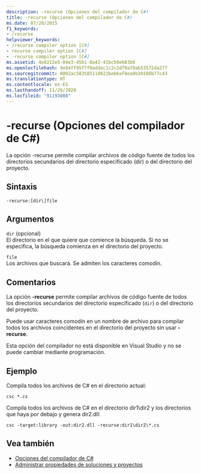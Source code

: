 ```yaml
---
description: -recurse (Opciones del compilador de C#)
title: -recurse (Opciones del compilador de C#)
ms.date: 07/20/2015
f1_keywords:
- /recurse
helpviewer_keywords:
- /recurse compiler option [C#]
- recurse compiler option [C#]
- -recurse compiler option [C#]
ms.assetid: 4e8212e5-04e3-45b1-8a42-41bc50e683b0
ms.openlocfilehash: 9e84ff95f7f0addac1c2c2d79af0ab53572da27f
ms.sourcegitcommit: 0802ac583585110022beb6af8ea0b39188b77c43
ms.translationtype: HT
ms.contentlocale: es-ES
ms.lasthandoff: 11/26/2020
ms.locfileid: "91193808"
---
```

# <a name="-recurse-c-compiler-options"></a>-recurse (Opciones del compilador de C#)

La opción -recurse permite compilar archivos de código fuente de todos los directorios secundarios del directorio especificado (dir) o del directorio del proyecto.  
  
## <a name="syntax"></a>Sintaxis  
  
```console  
-recurse:[dir\]file  
```  
  
## <a name="arguments"></a>Argumentos  

 `dir` (opcional)  
 El directorio en el que quiere que comience la búsqueda. Si no se especifica, la búsqueda comienza en el directorio del proyecto.  
  
 `file`  
 Los archivos que buscará. Se admiten los caracteres comodín.  
  
## <a name="remarks"></a>Comentarios  

 La opción **-recurse** permite compilar archivos de código fuente de todos los directorios secundarios del directorio especificado (`dir`) o del directorio del proyecto.  
  
 Puede usar caracteres comodín en un nombre de archivo para compilar todos los archivos coincidentes en el directorio del proyecto sin usar **-recurse**.  
  
 Esta opción del compilador no está disponible en Visual Studio y no se puede cambiar mediante programación.  
  
## <a name="example"></a>Ejemplo  

 Compila todos los archivos de C# en el directorio actual:  
  
```console  
csc *.cs  
```  
  
 Compila todos los archivos de C# en el directorio dir1\dir2 y los directorios que haya por debajo y genera dir2.dll:  
  
```console  
csc -target:library -out:dir2.dll -recurse:dir1\dir2\*.cs  
```  
  
## <a name="see-also"></a>Vea también

- [Opciones del compilador de C#](./index.md)
- [Administrar propiedades de soluciones y proyectos](/visualstudio/ide/managing-project-and-solution-properties)
